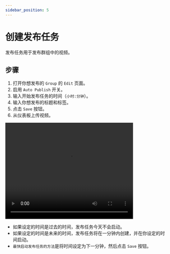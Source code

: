 ```yaml
---
sidebar_position: 5
---
```


# 创建发布任务

发布任务用于发布群组中的视频。

## 步骤

1. 打开你想发布的 `Group` 的 `Edit` 页面。
2. 启用 `Auto Publish` 开关。
3. 输入开始发布任务的时间（`小时:分钟`）。
4. 输入你想发布的标题和标签。
5. 点击 `Save` 按钮。
6. 从仪表板上传视频。

<video src="https://r2.tikmatrix.com/post-0510.mp4" controls width="400" height="300"></video>

- 如果设定的时间是过去的时间，发布任务今天不会启动。
- 如果设定的时间是未来的时间，发布任务将在一分钟内创建，并在你设定的时间启动。
- `最快启动发布任务的方法`是将时间设定为下一分钟，然后点击 `Save` 按钮。
